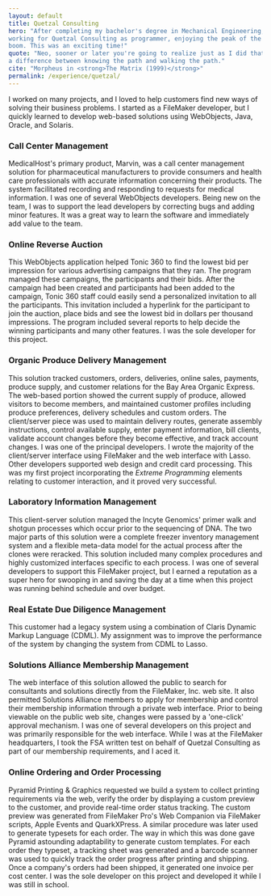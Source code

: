 ```yaml
---
layout: default
title: Quetzal Consulting
hero: "After completing my bachelor's degree in Mechanical Engineering, I began
working for Quetzal Consulting as programmer, enjoying the peak of the dot-com
boom. This was an exciting time!"
quote: "Neo, sooner or later you're going to realize just as I did that there's
a difference between knowing the path and walking the path."
cite: "Morpheus in <strong>The Matrix (1999)</strong>"
permalink: /experience/quetzal/
---
```


I worked on many projects, and I loved to help customers find new ways of
solving their business problems.  I started as a FileMaker developer, but I
quickly learned to develop web-based solutions using WebObjects, Java, Oracle,
and Solaris.

### Call Center Management

MedicalHost's primary product, Marvin, was a call center management solution for
pharmaceutical manufacturers to provide consumers and health care professionals
with accurate information concerning their products.  The system facilitated
recording and responding to requests for medical information.  I was one of
several WebObjects developers.  Being new on the team, I was to support the lead
developers by correcting bugs and adding minor features.  It was a great way to
learn the software and immediately add value to the team.

### Online Reverse Auction

This WebObjects application helped Tonic 360 to find the lowest bid per
impression for various advertising campaigns that they ran.  The program managed
these campaigns, the participants and their bids.  After the campaign had been
created and participants had been added to the campaign, Tonic 360 staff could
easily send a personalized invitation to all the participants.  This invitation
included a hyperlink for the participant to join the auction, place bids and see
the lowest bid in dollars per thousand impressions.  The program included
several reports to help decide the winning participants and many other features.
I was the sole developer for this project.

### Organic Produce Delivery Management

This solution tracked customers, orders, deliveries, online sales, payments,
produce supply, and customer relations for the Bay Area Organic Express.  The
web-based portion showed the current supply of produce, allowed visitors to
become members, and maintained customer profiles including produce preferences,
delivery schedules and custom orders.  The client/server piece was used to
maintain delivery routes, generate assembly instructions, control available
supply, enter payment information, bill clients, validate account changes before
they become effective, and track account changes.  I was one of the principal
developers.  I wrote the majority of the client/server interface using FileMaker
and the web interface with Lasso. Other developers supported web design and
credit card processing.  This was my first project incorporating the *Extreme
Programming* elements relating to customer interaction, and it proved very
successful.

### Laboratory Information Management

This client-server solution managed the Incyte Genomics' primer walk and shotgun
processes which occur prior to the sequencing of DNA.  The two major parts of
this solution were a complete freezer inventory management system and a flexible
meta-data model for the actual process after the clones were reracked.  This
solution included many complex procedures and highly customized interfaces
specific to each process.  I was one of several developers to support this
FileMaker project, but I earned a reputation as a super hero for swooping in and
saving the day at a time when this project was running behind schedule and over
budget.

### Real Estate Due Diligence Management

This customer had a legacy system using a combination of Claris Dynamic Markup
Language (CDML).  My assignment was to improve the performance of the system by
changing the system from CDML to Lasso.

### Solutions Alliance Membership Management

The web interface of this solution allowed the public to search for consultants
and solutions directly from the FileMaker, Inc. web site.  It also permitted
Solutions Alliance members to apply for membership and control their membership
information through a private web interface.  Prior to being viewable on the
public web site, changes were passed by a 'one-click' approval mechanism.  I was
one of several developers on this project and was primarily responsible for the
web interface.  While I was at the FileMaker headquarters, I took the FSA
written test on behalf of Quetzal Consulting as part of our membership
requirements, and I aced it.

### Online Ordering and Order Processing

Pyramid Printing & Graphics requested we build a system to collect printing
requirements via the web, verify the order by displaying a custom preview to the
customer, and provide real-time order status tracking.  The custom preview was
generated from FileMaker Pro's Web Companion via FileMaker scripts, Apple Events
and QuarkXPress.  A similar procedure was later used to generate typesets for
each order.  The way in which this was done gave Pyramid astounding adaptability
to generate custom templates.  For each order they typeset, a tracking sheet was
generated and a barcode scanner was used to quickly track the order progress
after printing and shipping.  Once a company's orders had been shipped, it
generated one invoice per cost center.  I was the sole developer on this project
and developed it while I was still in school.
